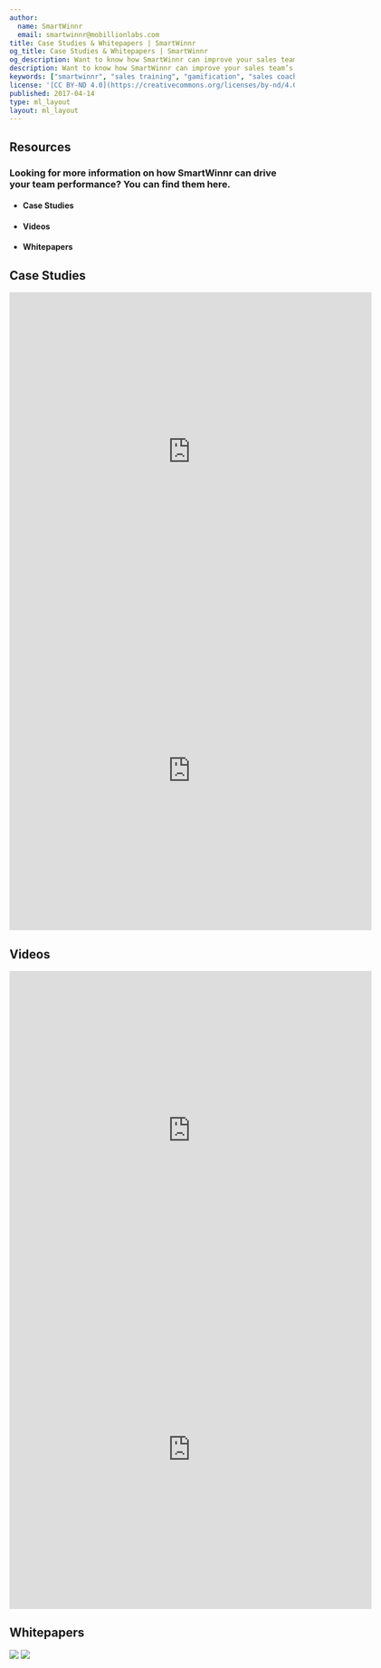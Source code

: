 ```yaml
---
author:
  name: SmartWinnr
  email: smartwinnr@mobillionlabs.com
title: Case Studies & Whitepapers | SmartWinnr
og_title: Case Studies & Whitepapers | SmartWinnr
og_description: Want to know how SmartWinnr can improve your sales team’s performance? Check out our videos, whitepapers and case studies here.
description: Want to know how SmartWinnr can improve your sales team’s performance? Check out our videos, whitepapers and case studies here.
keywords: ["smartwinnr", "sales training", "gamification", "sales coaching", "sales performance", "sales enablement", "solutions", "case studies", "whitepapers", "videos"]
license: '[CC BY-ND 4.0](https://creativecommons.org/licenses/by-nd/4.0)'
published: 2017-04-14
type: ml_layout
layout: ml_layout
---
```


<section>
  <div class="ml-resource">
    <div class="ml_top_container">
      <!-- <div class="row"> -->
        <h1 class="text-center ml_body_text_white">Resources</h1>
        <h3 class="ml_body_text_white text-center">Looking for more information on how SmartWinnr can drive your team performance? You can find them here.</h3>
        <div class="text-center">
          <ul class="resources_icon_tab">
            <li class="ml_list_style_none ml-margin-bottom20">
              <a class="text-center" href="#caseStudies"><span class="icon-book2 ml-icon-white"></span></a>
              <h4 class="ml_body_text_white text-center ml-margin-top10">Case Studies</h4>
            </li>
            <li class="ml_list_style_none ml-margin-bottom20">
              <a class="text-center" href="#videos"><span class="icon-play ml-icon-white"></span></a>
              <h4 class="ml_body_text_white text-center ml-margin-top10">Videos</h4>
            </li>
            <li class="ml_list_style_none ml-margin-bottom20">
              <a class="text-center" href="#whitepapers"><span class="icon-file-preview ml-icon-white"></span></a>
              <h4 class="ml_body_text_white text-center ml-margin-top10">Whitepapers</h4>
            </li>
          </ul>
        </div>
      <!-- </div> -->
    </div>
  </div>
  <div class="ml-container padding30 text-center">
    <!-- <h1 class="ml-title" id="caseStudies">Case Studies</h1>
    <div class="row">
      <div class="col-md-12 col-sm-12">
        <a href="https://s3-eu-west-1.amazonaws.com/content.smartwinnr.com/Case+Study+-+Improving+Information+Retention+in+Compliance+Retention.pdf" target="_blank">
          <img src="https://s3-us-west-2.amazonaws.com/quizprompt.com.site.resources/img/brand/Case+Study+-+Improving+Information+Retention+cover.png" class="mythumbnail ml-margin-bottom20" /></a>
      </div>
    </div> -->
    <div class="row">
      <h1 class="ml-title text-center" id="caseStudies">Case Studies</h1>
      <div class="col-md-6 col-sm-12">
        <div class="ml_iframe_video_wrapper">
          <iframe src="https://player.vimeo.com/video/474095648" width="640" height="564" frameborder="0" allow="autoplay; fullscreen" allowfullscreen></iframe>
        </div>
      </div>
      <div class="col-md-6 col-sm-12">
        <div class="ml_iframe_video_wrapper">
          <iframe src="https://player.vimeo.com/video/474098651" width="640" height="564" frameborder="0" allow="autoplay; fullscreen" allowfullscreen></iframe>
        </div>
      </div>
    </div>
  </div>
  <div class="ml-container padding30">
    <div class="row">
      <h1 class="ml-title text-center" id="videos">Videos</h1>
      <div class="col-md-6 col-sm-12">
        <div class="ml_iframe_video_wrapper">
          <iframe src="https://player.vimeo.com/video/474097714" width="640" height="564" frameborder="0" allow="autoplay; fullscreen" allowfullscreen></iframe>
        </div>
      </div>
      <div class="col-md-6 col-sm-12">
        <div class="ml_iframe_video_wrapper">
          <iframe src="https://player.vimeo.com/video/474098800" width="640" height="564" frameborder="0" allow="autoplay; fullscreen" allowfullscreen></iframe>
        </div>
      </div>
    </div>
  </div>
  <div class="ml-container padding30 text-center">
    <h1 class="ml-title" id="whitepapers">Whitepapers</h1>
    <div class="row">
      <div class="col-md-12 col-sm-12 ml-margin-bottom30">
          <a href="https://s3-eu-west-1.amazonaws.com/content.smartwinnr.com/SmartWinnr+Information+Security+Whitepaper.pdf" target="_blank">
            <img src="https://s3-us-west-2.amazonaws.com/quizprompt.com.site.resources/img/brand/information_security_cover.png" class="mythumbnail ml-margin-bottom20" /></a>
          <a href="https://s3-eu-west-1.amazonaws.com/content.smartwinnr.com/The+SmartWinnr+Way+-+A+New+Approach+To+Compliance+Training.pdf" target="_blank">
            <img src="https://s3-us-west-2.amazonaws.com/quizprompt.com.site.resources/img/brand/smartwinnr_way_new_appraoch.png" class="mythumbnail ml-margin-bottom20" /></a>
      </div>
    </div>
  </div>
</section>
